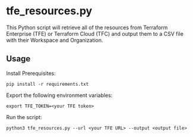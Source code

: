 # tfe_resources.py

This Python script will retrieve all of the resources from Terraform
Enterprise (TFE) or Terraform Cloud (TFC) and output them to a CSV file with
their Workspace and Organization.

## Usage

Install Prerequisites:

    pip install -r requirements.txt

Export the following environment variables:

    export TFE_TOKEN=<your TFE token>

Run the script:

    python3 tfe_resources.py --url <your TFE URL> --output <output file>
